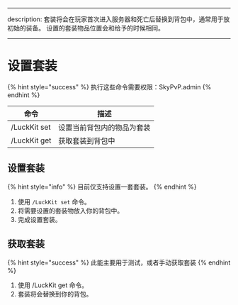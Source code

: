 - - -
description: 套装将会在玩家首次进入服务器和死亡后替换到背包中，通常用于放初始的装备。 设置的套装物品位置会和给予的时候相同。
- - -

# 设置套装

{% hint style="success" %}
执行这些命令需要权限：SkyPvP.admin
{% endhint %}

| 命令           | 描述            |
| ------------ | ------------- |
| /LuckKit set | 设置当前背包内的物品为套装 |
| /LuckKit get | 获取套装到背包中      |

## 设置套装

{% hint style="info" %}
目前仅支持设置一套套装。
{% endhint %}

1. 使用 `/LuckKit set` 命令。
2. 将需要设置的套装物放入你的背包中。
3. 完成设置套装。

## 获取套装

{% hint style="success" %}
此能主要用于测试，或者手动获取套装
{% endhint %}

1. 使用 /LuckKit get 命令。
2. 套装将会替换到你的背包。
